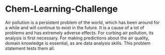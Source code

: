 # Chem-Learning-Challenge
Air pollution is a persistent problem of the world, which has been around for a while and will continue to exist in the future. It is a cause of a lot of problems and has extremely adverse effects. For curbing air pollution, its analysis is first necessary. For making predictions about the air quality, domain knowledge is essential, as are data analysis skills. This problem statement tests them all.
